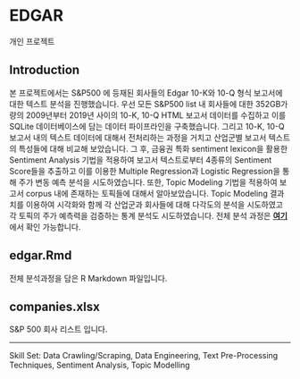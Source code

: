 # EDGAR

개인 프로젝트

## Introduction

본 프로젝트에서는 S&P500 에 등재된 회사들의 Edgar 10-K와 10-Q 형식 보고서에 대한 텍스트 분석을 진행했습니다. 우선 모든 S&P500 list 내 회사들에 대한 352GB가량의 2009년부터 2019년 사이의 10-K, 10-Q HTML 보고서 데이터를 수집하고 이를 SQLite 데이터베이스에 담는 데이터 파이프라인을 구축했습니다. 그리고 10-K, 10-Q 보고서 내의 텍스트 데이터에 대해서 전처리하는 과정을 거치고 산업군별 보고서 텍스트의 특성들에 대해 비교해 보았습니다. 그 후, 금융권 특화 sentiment lexicon을 활용한 Sentiment Analysis 기법을 적용하여 보고서 텍스트로부터 4종류의 Sentiment Score들을 추출하고 이를 이용한 Multiple Regression과 Logistic Regression을 통해 주가 변동 예측 분석을 시도하였습니다. 또한, Topic Modeling 기법을 적용하여 보고서 corpus 내에 존재하는 토픽들에 대해서 알아보았습니다. Topic Modeling 결과치를 이용하여 시각화와 함께 각 산업군과 회사들에 대해 다각도의 분석을 시도하였고 각 토픽의 주가 예측력을 검증하는 통계 분석도 시도하였습니다. 전체 분석 과정은 [**여기**](https://sakjung.github.io/edgar)에서 확인 가능합니다.

## edgar.Rmd

전체 분석과정을 담은 R Markdown 파일입니다.

## companies.xlsx

 S&P 500 회사 리스트 입니다.

---------

Skill Set: Data Crawling/Scraping, Data Engineering, Text Pre-Processing Techniques, Sentiment Analysis, Topic Modelling
